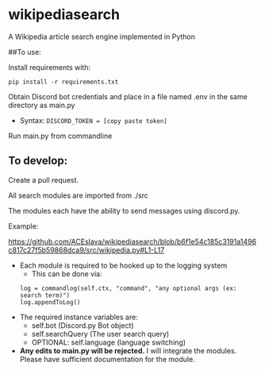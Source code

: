 # wikipediasearch
A Wikipedia article search engine implemented in Python

##To use:

Install requirements with:
```
pip install -r requirements.txt
```

Obtain Discord bot credentials and place in a file named .env in the same directory as main.py 

* Syntax: `DISCORD_TOKEN = [copy paste token]`

Run main.py from commandline


## To develop:
  Create a pull request.
  
  All search modules are imported from ./src
  
  The modules each have the ability to send messages using discord.py.
     
   Example:

   https://github.com/ACEslava/wikipediasearch/blob/b6f1e54c185c3191a1496c817c27f5b59868dca9/src/wikipedia.py#L1-L17

  * Each module is required to be hooked up to the logging system
    * This can be done via:
    ```
    log = commandlog(self.ctx, "command", "any optional args (ex: search term)")
    log.appendToLog()
    ```
  * The required instance variables are:
    * self.bot (Discord.py Bot object)
    * self.searchQuery (The user search query)
    * OPTIONAL: self.language (language switching)
  * **Any edits to main.py will be rejected.** I will integrate the modules. Please have sufficient documentation for the module.
